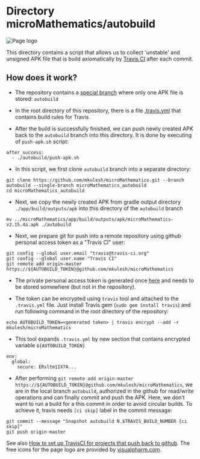 # Directory microMathematics/autobuild

![Page logo](https://github.com/mkulesh/microMathematics/blob/master/autobuild/shema.svg)

This directory contains a script that allows us to collect 'unstable' and unsigned APK file that is build axiomatically by [Travis CI](https://travis-ci.org/mkulesh/microMathematics) after each commit.

## How does it work?

* The repository contains a [special branch](https://github.com/mkulesh/microMathematics/tree/autobuild) where only one APK file is stored: `autobuild`

* In the root directory of this repository, there is a file [.travis.yml](https://raw.githubusercontent.com/mkulesh/microMathematics/master/.travis.yml) that contains build rules for Travis

* After the build is successfully finished, we can push newly created APK back to the `autobuild` branch into this directory. It is done by executing of `push-apk.sh` script:
```
after_success:
  - ./autobuild/push-apk.sh
```

* In this script, we first clone `autobuild` branch into a separate directory:
```
git clone https://github.com/mkulesh/microMathematics.git --branch autobuild --single-branch microMathematics_autobuild
cd microMathematics_autobuild
```

* Next, we copy the newly created APK from gradle output directory `./app/build/outputs/apk` into this directory of the `autobuild` branch
```
mv ../microMathematics/app/build/outputs/apk/microMathematics-v2.15.4a.apk ./autobuild
```

* Next, we prepare git for push into a remote repository using github personal access token as a "Travis CI" user:
```
git config --global user.email "travis@travis-ci.org"
git config --global user.name "Travis CI"
git remote add origin-master https://${AUTOBUILD_TOKEN}@github.com/mkulesh/microMathematics
```

* The private personal access token is generated once [here](https://github.com/settings/tokens) and needs to be stored somewhere (but not in the repository).

* The token can be encrypted using `travis` tool and attached to the `.travis.yml` file. Just install Travis gem (`sudo gem install travis`) and run following command in the root directory of the repository:
```
echo AUTOBUILD_TOKEN=<generated token> | travis encrypt --add -r mkulesh/microMathematics
```

* This tool expands `.travis.yml` by new section that contains encrypted variable `${AUTOBUILD_TOKEN}`
```
env:
  global:
    secure: ERsltm1IX7A...
```

* After performing `git remote add origin-master https://${AUTOBUILD_TOKEN}@github.com/mkulesh/microMathematics`, we are in the local branch `autobuild`, authorized in the github for read/write operations and can finally commit and push the APK. Here, we don’t want to run a build for a this commit in order to avoid circular builds. To achieve it, travis needs `[ci skip]` label in the commit message:
```
git commit --message "Snapshot autobuild N.$TRAVIS_BUILD_NUMBER [ci skip]"
git push origin-master
```

See also [How to set up TravisCI for projects that push back to github](https://gist.github.com/willprice/e07efd73fb7f13f917ea).
The free icons for the page logo are provided by [visualpharm.com](https://visualpharm.com/free-icons).
